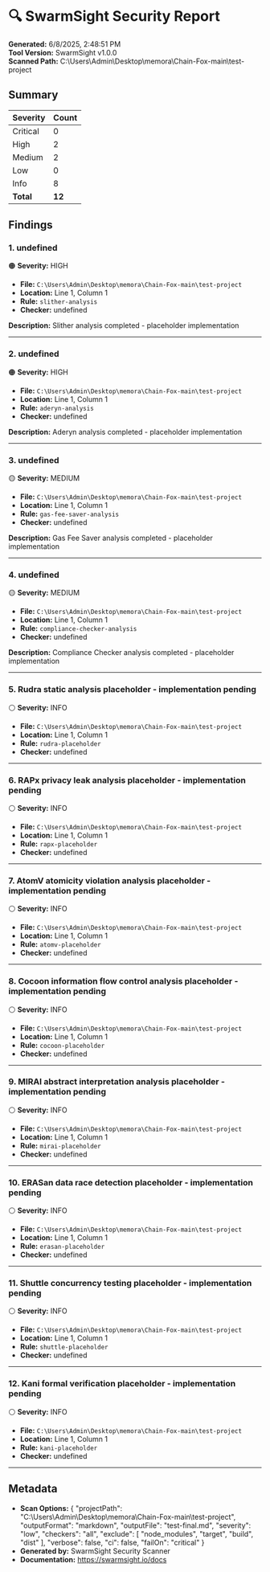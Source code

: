 # 🔍 SwarmSight Security Report

**Generated:** 6/8/2025, 2:48:51 PM  
**Tool Version:** SwarmSight v1.0.0  
**Scanned Path:** C:\Users\Admin\Desktop\memora\Chain-Fox-main\test-project

## Summary

| Severity | Count |
|----------|-------|
| Critical | 0 |
| High     | 2 |
| Medium   | 2 |
| Low      | 0 |
| Info     | 8 |
| **Total** | **12** |

## Findings

### 1. undefined

🟠 **Severity:** HIGH

- **File:** `C:\Users\Admin\Desktop\memora\Chain-Fox-main\test-project`
- **Location:** Line 1, Column 1
- **Rule:** `slither-analysis`
- **Checker:** undefined

**Description:** Slither analysis completed - placeholder implementation

---

### 2. undefined

🟠 **Severity:** HIGH

- **File:** `C:\Users\Admin\Desktop\memora\Chain-Fox-main\test-project`
- **Location:** Line 1, Column 1
- **Rule:** `aderyn-analysis`
- **Checker:** undefined

**Description:** Aderyn analysis completed - placeholder implementation

---

### 3. undefined

🟡 **Severity:** MEDIUM

- **File:** `C:\Users\Admin\Desktop\memora\Chain-Fox-main\test-project`
- **Location:** Line 1, Column 1
- **Rule:** `gas-fee-saver-analysis`
- **Checker:** undefined

**Description:** Gas Fee Saver analysis completed - placeholder implementation

---

### 4. undefined

🟡 **Severity:** MEDIUM

- **File:** `C:\Users\Admin\Desktop\memora\Chain-Fox-main\test-project`
- **Location:** Line 1, Column 1
- **Rule:** `compliance-checker-analysis`
- **Checker:** undefined

**Description:** Compliance Checker analysis completed - placeholder implementation

---

### 5. Rudra static analysis placeholder - implementation pending

⚪ **Severity:** INFO

- **File:** `C:\Users\Admin\Desktop\memora\Chain-Fox-main\test-project`
- **Location:** Line 1, Column 1
- **Rule:** `rudra-placeholder`
- **Checker:** undefined



---

### 6. RAPx privacy leak analysis placeholder - implementation pending

⚪ **Severity:** INFO

- **File:** `C:\Users\Admin\Desktop\memora\Chain-Fox-main\test-project`
- **Location:** Line 1, Column 1
- **Rule:** `rapx-placeholder`
- **Checker:** undefined



---

### 7. AtomV atomicity violation analysis placeholder - implementation pending

⚪ **Severity:** INFO

- **File:** `C:\Users\Admin\Desktop\memora\Chain-Fox-main\test-project`
- **Location:** Line 1, Column 1
- **Rule:** `atomv-placeholder`
- **Checker:** undefined



---

### 8. Cocoon information flow control analysis placeholder - implementation pending

⚪ **Severity:** INFO

- **File:** `C:\Users\Admin\Desktop\memora\Chain-Fox-main\test-project`
- **Location:** Line 1, Column 1
- **Rule:** `cocoon-placeholder`
- **Checker:** undefined



---

### 9. MIRAI abstract interpretation analysis placeholder - implementation pending

⚪ **Severity:** INFO

- **File:** `C:\Users\Admin\Desktop\memora\Chain-Fox-main\test-project`
- **Location:** Line 1, Column 1
- **Rule:** `mirai-placeholder`
- **Checker:** undefined



---

### 10. ERASan data race detection placeholder - implementation pending

⚪ **Severity:** INFO

- **File:** `C:\Users\Admin\Desktop\memora\Chain-Fox-main\test-project`
- **Location:** Line 1, Column 1
- **Rule:** `erasan-placeholder`
- **Checker:** undefined



---

### 11. Shuttle concurrency testing placeholder - implementation pending

⚪ **Severity:** INFO

- **File:** `C:\Users\Admin\Desktop\memora\Chain-Fox-main\test-project`
- **Location:** Line 1, Column 1
- **Rule:** `shuttle-placeholder`
- **Checker:** undefined



---

### 12. Kani formal verification placeholder - implementation pending

⚪ **Severity:** INFO

- **File:** `C:\Users\Admin\Desktop\memora\Chain-Fox-main\test-project`
- **Location:** Line 1, Column 1
- **Rule:** `kani-placeholder`
- **Checker:** undefined



---

## Metadata

- **Scan Options:** {
  "projectPath": "C:\\Users\\Admin\\Desktop\\memora\\Chain-Fox-main\\test-project",
  "outputFormat": "markdown",
  "outputFile": "test-final.md",
  "severity": "low",
  "checkers": "all",
  "exclude": [
    "node_modules",
    "target",
    "build",
    "dist"
  ],
  "verbose": false,
  "ci": false,
  "failOn": "critical"
}
- **Generated by:** SwarmSight Security Scanner
- **Documentation:** https://swarmsight.io/docs

